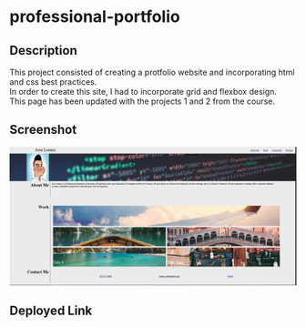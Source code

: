 # professional-portfolio

## Description  
This project consisted of creating a protfolio website and incorporating html and css best practices.  
In order to create this site, I had to incorporate grid and flexbox design.  
This page has been updated with the projects 1 and 2 from the course.

## Screenshot
<img src="./assets/images/portfolio.PNG">

## Deployed Link  
